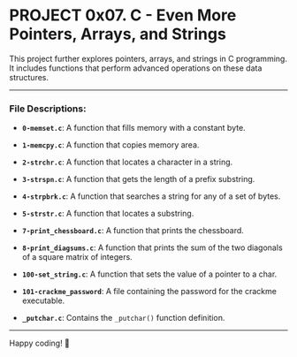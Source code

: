 # PROJECT 0x07. C - Even More Pointers, Arrays, and Strings

This project further explores pointers, arrays, and strings in C programming. It includes functions that perform advanced operations on these data structures.

---

### File Descriptions:

- **`0-memset.c`**: A function that fills memory with a constant byte.

- **`1-memcpy.c`**: A function that copies memory area.

- **`2-strchr.c`**: A function that locates a character in a string.

- **`3-strspn.c`**: A function that gets the length of a prefix substring.

- **`4-strpbrk.c`**: A function that searches a string for any of a set of bytes.

- **`5-strstr.c`**: A function that locates a substring.

- **`7-print_chessboard.c`**: A function that prints the chessboard.

- **`8-print_diagsums.c`**: A function that prints the sum of the two diagonals of a square matrix of integers.

- **`100-set_string.c`**: A function that sets the value of a pointer to a char.

- **`101-crackme_password`**: A file containing the password for the crackme executable.

- **`_putchar.c`**: Contains the `_putchar()` function definition.

---

Happy coding! 🚀
